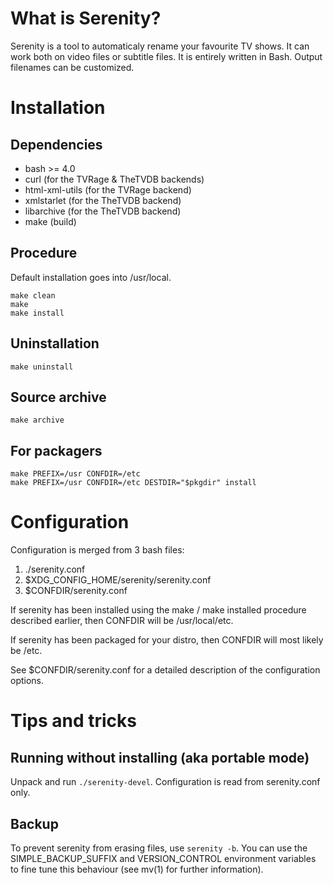 What is Serenity?
=================
Serenity is a tool to automaticaly rename your favourite TV shows.
It can work both on video files or subtitle files.
It is entirely written in Bash. Output filenames can be customized.

Installation
============
Dependencies
------------
- bash >= 4.0
- curl (for the TVRage & TheTVDB backends)
- html-xml-utils (for the TVRage backend)
- xmlstarlet (for the TheTVDB backend)
- libarchive (for the TheTVDB backend)
- make (build)

Procedure
---------
Default installation goes into /usr/local.

    make clean
    make
    make install

Uninstallation
--------------
    make uninstall

Source archive
--------------
    make archive

For packagers
-------------
    make PREFIX=/usr CONFDIR=/etc
    make PREFIX=/usr CONFDIR=/etc DESTDIR="$pkgdir" install

Configuration
=============
Configuration is merged from 3 bash files:

1.  ./serenity.conf
2.  $XDG_CONFIG_HOME/serenity/serenity.conf
3.  $CONFDIR/serenity.conf

If serenity has been installed using the make / make installed procedure described earlier, then CONFDIR will be /usr/local/etc.

If serenity has been packaged for your distro, then CONFDIR will most likely be /etc.

See $CONFDIR/serenity.conf for a detailed description of the configuration options.

Tips and tricks
===============
Running without installing (aka portable mode)
----------------------------------------------
Unpack and run `./serenity-devel`. Configuration is read from serenity.conf only.

Backup
------
To prevent serenity from erasing files, use `serenity -b`. You can use the SIMPLE_BACKUP_SUFFIX and VERSION_CONTROL environment variables to fine tune this behaviour (see mv(1) for further information).
